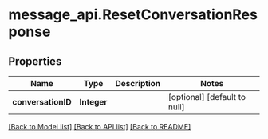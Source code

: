 # message_api.ResetConversationResponse
## Properties

| Name | Type | Description | Notes |
|------------ | ------------- | ------------- | -------------|
| **conversationID** | **Integer** |  | [optional] [default to null] |

[[Back to Model list]](../README.md#documentation-for-models) [[Back to API list]](../README.md#documentation-for-api-endpoints) [[Back to README]](../README.md)

